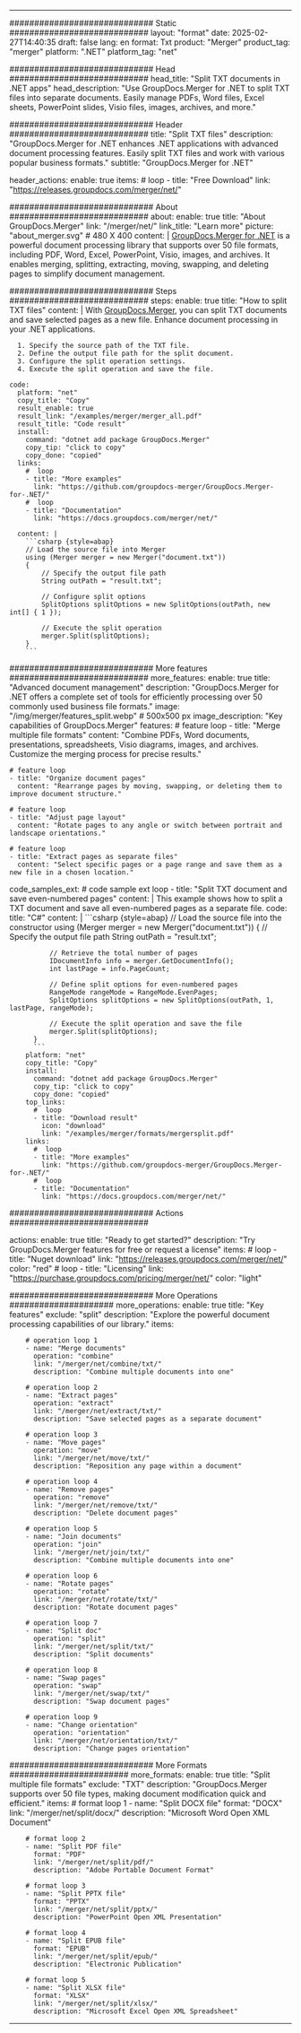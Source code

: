 
---
############################# Static ############################
layout: "format"
date:  2025-02-27T14:40:35
draft: false
lang: en
format: Txt
product: "Merger"
product_tag: "merger"
platform: ".NET"
platform_tag: "net"

############################# Head ############################
head_title: "Split TXT documents in .NET apps"
head_description: "Use GroupDocs.Merger for .NET to split TXT files into separate documents. Easily manage PDFs, Word files, Excel sheets, PowerPoint slides, Visio files, images, archives, and more."

############################# Header ############################
title: "Split TXT files" 
description: "GroupDocs.Merger for .NET enhances .NET applications with advanced document processing features. Easily split TXT files and work with various popular business formats."
subtitle: "GroupDocs.Merger for .NET" 

header_actions:
  enable: true
  items:
    #  loop
    - title: "Free Download"
      link: "https://releases.groupdocs.com/merger/net/"
      
############################# About ############################
about:
    enable: true
    title: "About GroupDocs.Merger"
    link: "/merger/net/"
    link_title: "Learn more"
    picture: "about_merger.svg" # 480 X 400
    content: |
       [GroupDocs.Merger for .NET](/merger/net/) is a powerful document processing library that supports over 50 file formats, including PDF, Word, Excel, PowerPoint, Visio, images, and archives. It enables merging, splitting, extracting, moving, swapping, and deleting pages to simplify document management.

############################# Steps ############################
steps:
    enable: true
    title: "How to split TXT files"
    content: |
      With [GroupDocs.Merger](/merger/net/), you can split TXT documents and save selected pages as a new file. Enhance document processing in your .NET applications.
      
      1. Specify the source path of the TXT file.
      2. Define the output file path for the split document.
      3. Configure the split operation settings.
      4. Execute the split operation and save the file.
   
    code:
      platform: "net"
      copy_title: "Copy"
      result_enable: true
      result_link: "/examples/merger/merger_all.pdf"
      result_title: "Code result"
      install:
        command: "dotnet add package GroupDocs.Merger"
        copy_tip: "click to copy"
        copy_done: "copied"
      links:
        #  loop
        - title: "More examples"
          link: "https://github.com/groupdocs-merger/GroupDocs.Merger-for-.NET/"
        #  loop
        - title: "Documentation"
          link: "https://docs.groupdocs.com/merger/net/"
          
      content: |
        ```csharp {style=abap}
        // Load the source file into Merger
        using (Merger merger = new Merger("document.txt"))
        {
            // Specify the output file path
            String outPath = "result.txt";

            // Configure split options
            SplitOptions splitOptions = new SplitOptions(outPath, new int[] { 1 });

            // Execute the split operation
            merger.Split(splitOptions);
        }
        ```            

############################# More features ############################
more_features:
  enable: true
  title: "Advanced document management"
  description: "GroupDocs.Merger for .NET offers a complete set of tools for efficiently processing over 50 commonly used business file formats."
  image: "/img/merger/features_split.webp" # 500x500 px
  image_description: "Key capabilities of GroupDocs.Merger"
  features:
    # feature loop
    - title: "Merge multiple file formats"
      content: "Combine PDFs, Word documents, presentations, spreadsheets, Visio diagrams, images, and archives. Customize the merging process for precise results."

    # feature loop
    - title: "Organize document pages"
      content: "Rearrange pages by moving, swapping, or deleting them to improve document structure."

    # feature loop
    - title: "Adjust page layout"
      content: "Rotate pages to any angle or switch between portrait and landscape orientations."

    # feature loop
    - title: "Extract pages as separate files"
      content: "Select specific pages or a page range and save them as a new file in a chosen location."
      
  code_samples_ext:
    # code sample ext loop
    - title: "Split TXT document and save even-numbered pages"
      content: |
        This example shows how to split a TXT document and save all even-numbered pages as a separate file.
      code:
        title: "C#"
        content: |
          ```csharp {style=abap}
          // Load the source file into the constructor
          using (Merger merger = new Merger("document.txt"))
          {
              // Specify the output file path
              String outPath = "result.txt";

              // Retrieve the total number of pages
              IDocumentInfo info = merger.GetDocumentInfo();
              int lastPage = info.PageCount;
          
              // Define split options for even-numbered pages
              RangeMode rangeMode = RangeMode.EvenPages;
              SplitOptions splitOptions = new SplitOptions(outPath, 1, lastPage, rangeMode);

              // Execute the split operation and save the file
              merger.Split(splitOptions);
          }
          ```
        platform: "net"
        copy_title: "Copy"
        install:
          command: "dotnet add package GroupDocs.Merger"
          copy_tip: "click to copy"
          copy_done: "copied"
        top_links:
          #  loop
          - title: "Download result"
            icon: "download"
            link: "/examples/merger/formats/mergersplit.pdf"
        links:
          #  loop
          - title: "More examples"
            link: "https://github.com/groupdocs-merger/GroupDocs.Merger-for-.NET/"
          #  loop
          - title: "Documentation"
            link: "https://docs.groupdocs.com/merger/net/"
            

            


############################# Actions ############################

actions:
  enable: true
  title: "Ready to get started?"
  description: "Try GroupDocs.Merger features for free or request a license"
  items:
    #  loop
    - title: "Nuget download"
      link: "https://releases.groupdocs.com/merger/net/"
      color: "red"
        #  loop
    - title: "Licensing"
      link: "https://purchase.groupdocs.com/pricing/merger/net/"
      color: "light"


############################# More Operations #####################
more_operations:
    enable: true
    title: "Key features"
    exclude: "split"
    description: "Explore the powerful document processing capabilities of our library."
    items: 
          
        # operation loop 1
        - name: "Merge documents"
          operation: "combine"
          link: "/merger/net/combine/txt/"
          description: "Combine multiple documents into one"

        # operation loop 2
        - name: "Extract pages"
          operation: "extract"
          link: "/merger/net/extract/txt/"
          description: "Save selected pages as a separate document"

        # operation loop 3
        - name: "Move pages"
          operation: "move"
          link: "/merger/net/move/txt/"
          description: "Reposition any page within a document"

        # operation loop 4
        - name: "Remove pages"
          operation: "remove"
          link: "/merger/net/remove/txt/"
          description: "Delete document pages"

        # operation loop 5
        - name: "Join documents"
          operation: "join"
          link: "/merger/net/join/txt/"
          description: "Combine multiple documents into one"

        # operation loop 6
        - name: "Rotate pages"
          operation: "rotate"
          link: "/merger/net/rotate/txt/"
          description: "Rotate document pages"

        # operation loop 7
        - name: "Split doc"
          operation: "split"
          link: "/merger/net/split/txt/"
          description: "Split documents"

        # operation loop 8
        - name: "Swap pages"
          operation: "swap"
          link: "/merger/net/swap/txt/"
          description: "Swap document pages"

        # operation loop 9
        - name: "Change orientation"
          operation: "orientation"
          link: "/merger/net/orientation/txt/"
          description: "Change pages orientation"
          
        
          
############################# More Formats ########################
more_formats:
    enable: true
    title: "Split multiple file formats"
    exclude: "TXT"
    description: "GroupDocs.Merger supports over 50 file types, making document modification quick and efficient."
    items: 
        # format loop 1
        - name: "Split DOCX file"
          format: "DOCX"
          link: "/merger/net/split/docx/"
          description: "Microsoft Word Open XML Document"
          
        # format loop 2
        - name: "Split PDF file"
          format: "PDF"
          link: "/merger/net/split/pdf/"
          description: "Adobe Portable Document Format"
          
        # format loop 3
        - name: "Split PPTX file"
          format: "PPTX"
          link: "/merger/net/split/pptx/"
          description: "PowerPoint Open XML Presentation"

        # format loop 4
        - name: "Split EPUB file"
          format: "EPUB"
          link: "/merger/net/split/epub/"
          description: "Electronic Publication"
          
        # format loop 5
        - name: "Split XLSX file"
          format: "XLSX"
          link: "/merger/net/split/xlsx/"
          description: "Microsoft Excel Open XML Spreadsheet"
  

---
